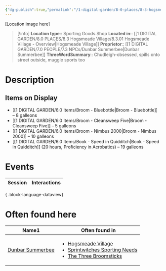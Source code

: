 ```yaml
---
{"dg-publish":true,"permalink":"/1-digital-garden/8-0-places/8-3-hogsmeade-village/8-3-04-sprintwitches-sporting-needs/","tags":["#place","#hogsmeade","#shop"]}
---
```


[Location image here]
>[!info]
>**Location type**::  Sporting Goods Shop
>**Located in**:: [[1 DIGITAL GARDEN/8.0 PLACES/8.3 Hogsmeade Village/8.3.01 Hogsmeade Village - Overview\|Hogsmeade Village]]
>**Proprietor**:: [[1 DIGITAL GARDEN/7.0 PEOPLE/7.3 NPCs/Dunbar Summerbee\|Dunbar Summerbee]]
>**ThreeWordSummary**:: Chudleigh-obsessed, spills onto street outside, muggle sports too

# Description


## Items on Display
- [[1 DIGITAL GARDEN/6.0 Items/Broom - Bluebottle\|Broom - Bluebottle]] – 8 galleons
- [[1 DIGITAL GARDEN/6.0 Items/Broom - Cleansweep Five\|Broom - Cleansweep Five]] – 5 galleons
- [[1 DIGITAL GARDEN/6.0 Items/Broom - Nimbus 2000\|Broom - Nimbus 2000]] – 10 galleons
- [[1 DIGITAL GARDEN/6.0 Items/Book - Speed in Quidditch\|Book - Speed in Quidditch]] (20 hours, Proficiency in Acrobatics) – 19 galleons

# Events

| Session | Interactions |
| ------- | ------------ |

{ .block-language-dataview}

# Often found here

<div><table class="dataview table-view-table"><thead class="table-view-thead"><tr class="table-view-tr-header"><th class="table-view-th"><span>Name</span><span class="dataview small-text">1</span></th><th class="table-view-th"><span>Often found in</span></th></tr></thead><tbody class="table-view-tbody"><tr><td><span><a data-tooltip-position="top" aria-label="1 DIGITAL GARDEN/7.0 PEOPLE/7.3 NPCs/Dunbar Summerbee.md" data-href="1 DIGITAL GARDEN/7.0 PEOPLE/7.3 NPCs/Dunbar Summerbee.md" href="1 DIGITAL GARDEN/7.0 PEOPLE/7.3 NPCs/Dunbar Summerbee.md" class="internal-link" target="_blank" rel="noopener nofollow">Dunbar Summerbee</a></span></td><td><ul class="dataview dataview-ul dataview-result-list-ul"><li class="dataview-result-list-li"><span><a data-tooltip-position="top" aria-label="1 DIGITAL GARDEN/8.0 PLACES/8.3 Hogsmeade Village/8.3.01 Hogsmeade Village - Overview.md" data-href="1 DIGITAL GARDEN/8.0 PLACES/8.3 Hogsmeade Village/8.3.01 Hogsmeade Village - Overview.md" href="1 DIGITAL GARDEN/8.0 PLACES/8.3 Hogsmeade Village/8.3.01 Hogsmeade Village - Overview.md" class="internal-link" target="_blank" rel="noopener nofollow">Hogsmeade Village</a></span></li><li class="dataview-result-list-li"><span><a data-tooltip-position="top" aria-label="1 DIGITAL GARDEN/8.0 PLACES/8.3 Hogsmeade Village/8.3.04 Sprintwitches Sporting Needs.md" data-href="1 DIGITAL GARDEN/8.0 PLACES/8.3 Hogsmeade Village/8.3.04 Sprintwitches Sporting Needs.md" href="1 DIGITAL GARDEN/8.0 PLACES/8.3 Hogsmeade Village/8.3.04 Sprintwitches Sporting Needs.md" class="internal-link" target="_blank" rel="noopener nofollow">Sprintwitches Sporting Needs</a></span></li><li class="dataview-result-list-li"><span><a data-tooltip-position="top" aria-label="1 DIGITAL GARDEN/8.0 PLACES/8.3 Hogsmeade Village/8.3.11 The Three Broomsticks.md" data-href="1 DIGITAL GARDEN/8.0 PLACES/8.3 Hogsmeade Village/8.3.11 The Three Broomsticks.md" href="1 DIGITAL GARDEN/8.0 PLACES/8.3 Hogsmeade Village/8.3.11 The Three Broomsticks.md" class="internal-link" target="_blank" rel="noopener nofollow">The Three Broomsticks</a></span></li></ul></td></tr></tbody></table></div>